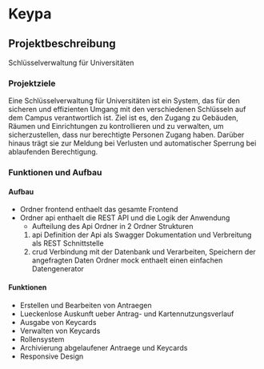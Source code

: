 # Keypa

## Projektbeschreibung

Schlüsselverwaltung für Universitäten

### Projektziele

Eine Schlüsselverwaltung für Universitäten ist ein System, das für den sicheren und effizienten Umgang mit den verschiedenen Schlüsseln auf dem Campus verantwortlich ist. Ziel ist es, den Zugang zu Gebäuden, Räumen und Einrichtungen zu kontrollieren und zu verwalten, um sicherzustellen, dass nur berechtigte Personen Zugang haben. Darüber hinaus trägt sie zur Meldung bei Verlusten und automatischer Sperrung bei ablaufenden Berechtigung.


### Funktionen und Aufbau
#### Aufbau
* Ordner frontend enthaelt das gesamte Frontend
* Ordner api enthaelt die REST API und die Logik der Anwendung
  * Aufteilung des Api Ordner in 2 Ordner Strukturen
  1. api Definition der Api als Swagger Dokumentation und Verbreitung als REST Schnittstelle
  2. crud Verbindung mit der Datenbank und Verarbeiten, Speichern der angefragten Daten
Ordner mock enthaelt einen einfachen Datengenerator

#### Funktionen
* Erstellen und Bearbeiten von Antraegen
* Lueckenlose Auskunft ueber Antrag- und Kartennutzungsverlauf
* Ausgabe von Keycards
* Verwalten von Keycards
* Rollensystem
* Archivierung abgelaufener Antraege und Keycards
* Responsive Design

